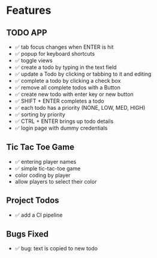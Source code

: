 # Features

## TODO APP

- ✅ tab focus changes when ENTER is hit
- ✅ popup for keyboard shortcuts
- ✅ toggle views
- ✅ create a todo by typing in the text field
- ✅ update a Todo by clicking or tabbing to it and editing
- ✅ complete a todo by clicking a check box
- ✅ remove all complete todos with a Button
- ✅ create new todo with enter key or new button
- ✅ SHIFT + ENTER completes a todo
- ✅ each todo has a priority (NONE, LOW, MED, HIGH)
- ✅ sorting by priority
- ✅ CTRL + ENTER brings up todo details
- ✅ login page with dummy credentials

## Tic Tac Toe Game

- ✅ entering player names
- ✅ simple tic-tac-toe game
- color coding by player
- allow players to select their color

## Project Todos

- ✅ add a CI pipeline

## Bugs Fixed

- ✅ bug: text is copied to new todo
